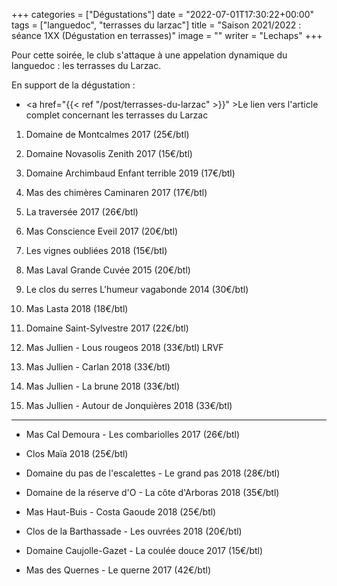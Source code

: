 +++
categories = ["Dégustations"]
date = "2022-07-01T17:30:22+00:00"
tags = ["languedoc", "terrasses du larzac"] 
title = "Saison 2021/2022 : séance 1XX (Dégustation en terrasses)"
image = ""
writer = "Lechaps"
+++

Pour cette soirée, le club s'attaque à une appelation dynamique du languedoc : les terrasses du Larzac.

En support de la dégustation :  
* <a href="{{< ref "/post/terrasses-du-larzac" >}}" >Le lien vers l'article complet concernant les terrasses du Larzac</a>

1. Domaine de Montcalmes 2017 (25€/btl)  

2. Domaine Novasolis Zenith 2017 (15€/btl)

3. Domaine Archimbaud Enfant terrible 2019 (17€/btl)

4. Mas des chimères Caminaren 2017 (17€/btl)

5. La traversée 2017 (26€/btl)  

6. Mas Conscience Eveil 2017 (20€/btl)  

7. Les vignes oubliées 2018 (15€/btl)

8. Mas Laval Grande Cuvée 2015 (20€/btl)

9. Le clos du serres L'humeur vagabonde 2014 (30€/btl)

10. Mas Lasta 2018 (18€/btl)

11. Domaine Saint-Sylvestre 2017 (22€/btl)

12. Mas Jullien - Lous rougeos 2018 (33€/btl)  LRVF

13. Mas Jullien - Carlan 2018 (33€/btl)

14. Mas Jullien - La brune 2018 (33€/btl)

15. Mas Jullien - Autour de Jonquières 2018 (33€/btl)

---

* Mas Cal Demoura - Les combariolles 2017 (26€/btl)  

* Clos Maïa 2018 (25€/btl)  

* Domaine du pas de l'escalettes - Le grand pas 2018 (28€/btl)  

* Domaine de la réserve d'O - La côte d'Arboras 2018 (35€/btl)  

* Mas Haut-Buis  - Costa Gaoude 2018 (25€/btl)

* Clos de la Barthassade - Les ouvrées 2018 (20€/btl)  

* Domaine Caujolle-Gazet - La coulée douce 2017 (15€/btl)  

* Mas des Quernes - Le querne 2017 (42€/btl)
